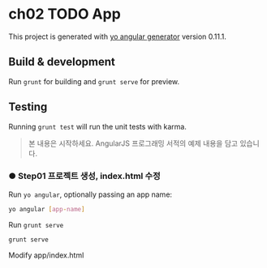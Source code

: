 # ch02 TODO App

This project is generated with [yo angular generator](https://github.com/yeoman/generator-angular)
version 0.11.1.

## Build & development

Run `grunt` for building and `grunt serve` for preview.

## Testing

Running `grunt test` will run the unit tests with karma.


> 본 내용은 시작하세요. AngularJS 프로그래밍 서적의 예제 내용을 담고 있습니다.  

### ● Step01 프로젝트 생성, index.html 수정
 
Run `yo angular`, optionally passing an app name:

```bash
yo angular [app-name] 
```

Run `grunt serve`
```bash
grunt serve 
```

Modify app/index.html  

